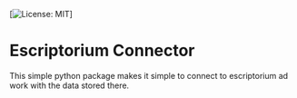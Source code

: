 [![License: MIT](https://img.shields.io/badge/License-MIT-yellow.svg)]

# Escriptorium Connector

This simple python package makes it simple to connect to escriptorium ad work with the data stored there.